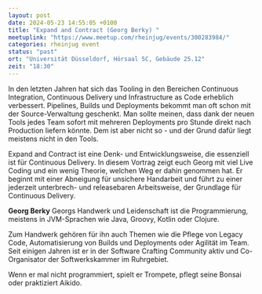 ```yaml
---
layout: post
date: 2024-05-23 14:55:05 +0100
title: "Expand and Contract (Georg Berky) "
meetuplink: "https://www.meetup.com/rheinjug/events/300283984/"
categories: rheinjug event
status: "past"
ort: "Universität Düsseldorf, Hörsaal 5C, Gebäude 25.12"
zeit: "18:30"
---
```


In den letzten Jahren hat sich das Tooling in den Bereichen Continuous Integration, Continuous Delivery und Infrastructure as Code erheblich verbessert. Pipelines, Builds und Deployments bekommt man oft schon mit der Source-Verwaltung geschenkt. Man sollte meinen, dass dank der neuen Tools jedes Team sofort mit mehreren Deployments pro Stunde direkt nach Production liefern könnte. Dem ist aber nicht so - und der Grund dafür liegt meistens nicht in den Tools.
 
Expand and Contract ist eine Denk- und Entwicklungsweise, die essenziell ist für Continuous Delivery. In diesem Vortrag zeigt euch Georg mit viel Live Coding und ein wenig Theorie, welchen Weg er dahin genommen hat. Er beginnt mit einer Abneigung für unsichere Handarbeit und führt zu einer jederzeit unterbrech- und releasebaren Arbeitsweise, der Grundlage für Continuous Delivery.
 
**Georg Berky**
Georgs Handwerk und Leidenschaft ist die Programmierung, meistens in JVM-Sprachen wie Java, Groovy, Kotlin oder Clojure. 
 
Zum Handwerk gehören für ihn auch Themen wie die Pflege von Legacy Code, Automatisierung von Builds und Deployments oder Agilität im Team. Seit einigen Jahren ist er in der Software Crafting Community aktiv und Co-Organisator der Softwerkskammer im Ruhrgebiet. 
 
Wenn er mal nicht programmiert, spielt er Trompete, pflegt seine Bonsai oder praktiziert Aikido.
 
